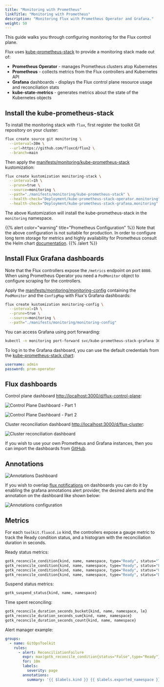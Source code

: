 ```yaml
---
title: "Monitoring with Prometheus"
linkTitle: "Monitoring with Prometheus"
description: "Monitoring Flux with Prometheus Operator and Grafana."
weight: 50
---
```


This guide walks you through configuring monitoring for the Flux control plane.

Flux uses [kube-prometheus-stack](https://github.com/prometheus-community/helm-charts/tree/main/charts/kube-prometheus-stack)
to provide a monitoring stack made out of:

* **Prometheus Operator** - manages Prometheus clusters atop Kubernetes
* **Prometheus** - collects metrics from the Flux controllers and Kubernetes API
* **Grafana** dashboards - displays the Flux control plane resource usage and reconciliation stats
* **kube-state-metrics** - generates metrics about the state of the Kubernetes objects

## Install the kube-prometheus-stack

To install the monitoring stack with `flux`, first register the toolkit Git repository on your cluster:

```sh
flux create source git monitoring \
  --interval=30m \
  --url=https://github.com/fluxcd/flux2 \
  --branch=main
```

Then apply the [manifests/monitoring/kube-prometheus-stack](https://github.com/fluxcd/flux2/tree/main/manifests/monitoring/kube-prometheus-stack)
kustomization:

```sh
flux create kustomization monitoring-stack \
  --interval=1h \
  --prune=true \
  --source=monitoring \
  --path="./manifests/monitoring/kube-prometheus-stack" \
  --health-check="Deployment/kube-prometheus-stack-operator.monitoring" \
  --health-check="Deployment/kube-prometheus-stack-grafana.monitoring"
```

The above Kustomization will install the kube-prometheus-stack in the `monitoring` namespace.

{{% alert color="warning" title="Prometheus Configuration" %}}
Note that the above configuration is not suitable for production.
In order to configure long term storage for metrics
and highly availability for Prometheus consult the Helm
chart [documentation](https://github.com/prometheus-community/helm-charts/tree/main/charts/kube-prometheus-stack).
{{% /alert %}}

## Install Flux Grafana dashboards

Note that the Flux controllers expose the `/metrics` endpoint on port `8080`.
When using Prometheus Operator you need a `PodMonitor` object to configure scraping for the controllers.

Apply the [manifests/monitoring/monitoring-config](https://github.com/fluxcd/flux2/tree/main/manifests/monitoring/monitoring-config)
containing the `PodMonitor` and the `ConfigMap` with Flux's Grafana dashboards:

```sh
flux create kustomization monitoring-config \
  --interval=1h \
  --prune=true \
  --source=monitoring \
  --path="./manifests/monitoring/monitoring-config"
```

You can access Grafana using port forwarding:

```sh
kubectl -n monitoring port-forward svc/kube-prometheus-stack-grafana 3000:80
```

To log in to the Grafana dashboard, you can use the default credentials from the [kube-prometheus-stack chart](https://github.com/prometheus-community/helm-charts/blob/main/charts/kube-prometheus-stack/values.yaml#L620):

```yaml
username: admin
password: prom-operator
```

## Flux dashboards

Control plane dashboard [http://localhost:3000/d/flux-control-plane](http://localhost:3000/d/flux-control-plane/flux-control-plane):

![Control Plane Dashboard - Part 1](/img/cp-dashboard-p1.png)

![Control Plane Dashboard - Part 2](/img/cp-dashboard-p2.png)

Cluster reconciliation dashboard [http://localhost:3000/d/flux-cluster](http://localhost:3000/d/flux-cluster/flux-cluster-stats):

![Cluster reconciliation dashboard](/img/cluster-dashboard.png)

If you wish to use your own Prometheus and Grafana instances, then you can import the dashboards from
[GitHub](https://github.com/fluxcd/flux2/tree/main/manifests/monitoring/grafana/dashboards).

## Annotations

![Annotations Dashboard](/img/grafana-annotation.png)

If you wish to overlap [flux notifications](/docs/components/notification/provider/#grafana) on dashboards you can do it by enabling the grafana annotations alert provider, the desired alerts and the annotation on the dashboard like shown below:

![Annotations configuration](/img/grafana-annotations-config.png)

## Metrics

For each `toolkit.fluxcd.io` kind,
the controllers expose a gauge metric to track the Ready condition status,
and a histogram with the reconciliation duration in seconds.

Ready status metrics:

```sh
gotk_reconcile_condition{kind, name, namespace, type="Ready", status="True"}
gotk_reconcile_condition{kind, name, namespace, type="Ready", status="False"}
gotk_reconcile_condition{kind, name, namespace, type="Ready", status="Unknown"}
gotk_reconcile_condition{kind, name, namespace, type="Ready", status="Deleted"}
```

Suspend status metrics:

```sh
gotk_suspend_status{kind, name, namespace}
```

Time spent reconciling:

```sh
gotk_reconcile_duration_seconds_bucket{kind, name, namespace, le}
gotk_reconcile_duration_seconds_sum{kind, name, namespace}
gotk_reconcile_duration_seconds_count{kind, name, namespace}
```

Alert manager example:

```yaml
groups:
  - name: GitOpsToolkit
    rules:
      - alert: ReconciliationFailure
        expr: max(gotk_reconcile_condition{status="False",type="Ready"}) by (exported_namespace, name, kind) + on(exported_namespace, name, kind) (max(gotk_reconcile_condition{status="Deleted"}) by (exported_namespace, name, kind)) * 2 == 1
        for: 10m
        labels:
          severity: page
        annotations:
          summary: '{{ $labels.kind }} {{ $labels.exported_namespace }}/{{ $labels.name }} reconciliation has been failing for more than ten minutes.'
```
